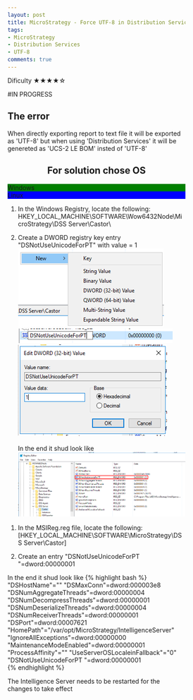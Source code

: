 ```yaml
---
layout: post
title: MicroStrategy - Force UTF-8 in Distribution Services
tags:
- MicroStrategy
- Distribution Services
- UTF-8
comments: true
---
```

Dificulty ★★★★☆

#IN PROGRESS


## The error

When directly exporting report to text file it will be exported as 'UTF-8' but when using 'Distribution Services' it will be genereted as 'UCS-2 LE BOM' insted of 'UTF-8'


<head>
<meta name="viewport" content="width=device-width, initial-scale=1">
<style>
* {
  box-sizing: border-box;
}

body {
  margin: 0;
  font-family: Arial, Helvetica, sans-serif;
}

/* The grid: 2 equal columns that floats next to each other */
.column {
  float: left;
  width: 50%;
  padding: 50px;
  text-align: center;
  font-size: 25px;
  cursor: pointer;
  color: white;
}

/* Clear floats after the columns */
.row:after {
  content: "";
  display: table;
  clear: both;
}

</style>
</head>
<body>

<div style="text-align:center">
  <h2>For solution chose OS</h2>
</div>

<!-- Three columns -->
<div class="row">
  <div class="column" onclick="openTab('b1');" style="background:green;">
    Windows
  </div>
  <div class="column" onclick="openTab('b2');" style="background:blue;">
    Linux
  </div>
</div>

<!-- Full-width columns: (hidden by default) -->
<div id="b1" class="containerTab">
  <p>
    
    
    
1) In the Windows Registry, locate the following: HKEY_LOCAL_MACHINE\SOFTWARE\Wow6432Node\MicroStrategy\DSS Server\Castor\

2) Create a DWORD registry key entry "DSNotUseUnicodeForPT" with value = 1 <br /> 
![DSNotUseUnicodeForPT00](/img/20220205_0009/DSNotUseUnicodeForPT00.png)  <br /> 
![DSNotUseUnicodeForPT01](/img/20220205_0009/DSNotUseUnicodeForPT01.png)  <br /> 
![DSNotUseUnicodeForPT01](/img/20220205_0009/DSNotUseUnicodeForPT02.png)  <br /> 
    <br /> 
In the end it shud look like   <br /> 
![DSNotUseUnicodeForPT](/img/20220205_0009/DSNotUseUnicodeForPT.png)

  </p>
</div>

<div id="b2" class="containerTab" >
  <p>
    
    
    
1) In the MSIReg.reg file, locate the following: [HKEY_LOCAL_MACHINE\SOFTWARE\MicroStrategy\DSS Server\Castor] <br /> 

2) Create an entry "DSNotUseUnicodeForPT "=dword:00000001 <br /> 

In the end it shud look like
{% highlight bash %}
"DSHostName"=""
"DSMaxConn"=dword:000003e8
"DSNumAggregateThreads"=dword:00000004
"DSNumDecompressThreads"=dword:00000001
"DSNumDeserializeThreads"=dword:00000004
"DSNumReceiverThreads"=dword:00000001
"DSPort"=dword:00007621
"HomePath"="/var/opt/MicroStrategy/IntelligenceServer"
"IgnoreAllExceptions"=dword:00000000
"MaintenanceModeEnabled"=dword:00000001
"ProcessAffinity"=""
"UseServerOSLocaleinFallback"="0"
"DSNotUseUnicodeForPT "=dword:00000001    
{% endhighlight %}
    
    
    
  </p>
</div>

<p> The Intelligence Server needs to be restarted for the changes to take effect </p>

<script>
function openTab(tabName) {
  var i, x;
  x = document.getElementsByClassName("containerTab");
  for (i = 0; i < x.length; i++) {
    x[i].style.display = "none";
  }
  document.getElementById(tabName).style.display = "block";
}
</script>

</body>



